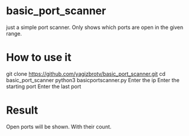 # basic_port_scanner
just a simple port scanner. Only shows which ports are open in the given range.
# How to use it
git clone https://github.com/yagizbrotv/basic_port_scanner.git
cd basic_port_scanner
python3 basicportscanner.py
Enter the ip
Enter the starting port
Enter the last port
# Result
Open ports will be shown. With their count. 

